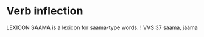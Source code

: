 
# Verb inflection









































































 LEXICON SAAMA  is a lexicon for saama-type words. ! VVS 37   saama, jääma


























































































